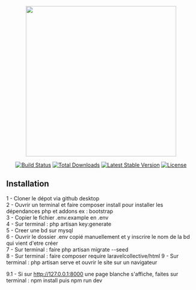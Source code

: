 <p align="center"><a href="https://laravel.com" target="_blank"><img src="https://raw.githubusercontent.com/laravel/art/master/logo-lockup/5%20SVG/2%20CMYK/1%20Full%20Color/laravel-logolockup-cmyk-red.svg" width="400"></a></p>

<p align="center">
<a href="https://travis-ci.org/laravel/framework"><img src="https://travis-ci.org/laravel/framework.svg" alt="Build Status"></a>
<a href="https://packagist.org/packages/laravel/framework"><img src="https://img.shields.io/packagist/dt/laravel/framework" alt="Total Downloads"></a>
<a href="https://packagist.org/packages/laravel/framework"><img src="https://img.shields.io/packagist/v/laravel/framework" alt="Latest Stable Version"></a>
<a href="https://packagist.org/packages/laravel/framework"><img src="https://img.shields.io/packagist/l/laravel/framework" alt="License"></a>
</p>

## Installation

1 - Cloner le dépot via github desktop <br>
2 - Ouvrir un terminal et faire composer install pour installer les dépendances php et addons ex : bootstrap <br>
3 - Copier le fichier .env.example en .env <br>
4 - Sur terminal : php artisan key:generate <br>
5 - Creer une bd sur mysql <br>
6 - Ouvrir le dossier .env copié manuellement et y inscrire le nom de la bd qui vient d'etre créer <br>
7 - Sur terminal : faire php artisan migrate --seed <br>
8 - Sur terminal : faire composer require laravelcollective/html
9 - Sur terminal : php artisan serve et ouvrir le site sur un navigateur <br>

9.1 - Si sur http://127.0.0.1:8000 une page blanche s'affiche, faites sur terminal : npm install puis npm run dev

